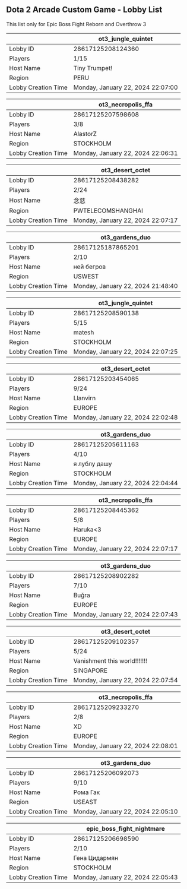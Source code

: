 ## Dota 2 Arcade Custom Game - Lobby List

This list only for Epic Boss Fight Reborn and Overthrow 3

|  | ot3_jungle_quintet |
| ------ | ------ |
| Lobby ID | 28617125208124360 |
| Players | 1/15 |
| Host Name | Tiny Trumpet! |
| Region | PERU |
| Lobby Creation Time | Monday, January 22, 2024 22:07:00 |


|  | ot3_necropolis_ffa |
| ------ | ------ |
| Lobby ID | 28617125207598608 |
| Players | 3/8 |
| Host Name | AlastorZ |
| Region | STOCKHOLM |
| Lobby Creation Time | Monday, January 22, 2024 22:06:31 |


|  | ot3_desert_octet |
| ------ | ------ |
| Lobby ID | 28617125208438282 |
| Players | 2/24 |
| Host Name | 念慈 |
| Region | PWTELECOMSHANGHAI |
| Lobby Creation Time | Monday, January 22, 2024 22:07:17 |


|  | ot3_gardens_duo |
| ------ | ------ |
| Lobby ID | 28617125187865201 |
| Players | 2/10 |
| Host Name | ней бегров |
| Region | USWEST |
| Lobby Creation Time | Monday, January 22, 2024 21:48:40 |


|  | ot3_jungle_quintet |
| ------ | ------ |
| Lobby ID | 28617125208590138 |
| Players | 5/15 |
| Host Name | matesh |
| Region | STOCKHOLM |
| Lobby Creation Time | Monday, January 22, 2024 22:07:25 |


|  | ot3_desert_octet |
| ------ | ------ |
| Lobby ID | 28617125203454065 |
| Players | 9/24 |
| Host Name | Llanvirn |
| Region | EUROPE |
| Lobby Creation Time | Monday, January 22, 2024 22:02:48 |


|  | ot3_gardens_duo |
| ------ | ------ |
| Lobby ID | 28617125205611163 |
| Players | 4/10 |
| Host Name | я лублу дашу |
| Region | STOCKHOLM |
| Lobby Creation Time | Monday, January 22, 2024 22:04:44 |


|  | ot3_necropolis_ffa |
| ------ | ------ |
| Lobby ID | 28617125208445362 |
| Players | 5/8 |
| Host Name | Haruka<3 |
| Region | EUROPE |
| Lobby Creation Time | Monday, January 22, 2024 22:07:17 |


|  | ot3_gardens_duo |
| ------ | ------ |
| Lobby ID | 28617125208902282 |
| Players | 7/10 |
| Host Name | Buğra |
| Region | EUROPE |
| Lobby Creation Time | Monday, January 22, 2024 22:07:43 |


|  | ot3_desert_octet |
| ------ | ------ |
| Lobby ID | 28617125209102357 |
| Players | 5/24 |
| Host Name | Vanishment this world!!!!!!! |
| Region | SINGAPORE |
| Lobby Creation Time | Monday, January 22, 2024 22:07:54 |


|  | ot3_necropolis_ffa |
| ------ | ------ |
| Lobby ID | 28617125209233270 |
| Players | 2/8 |
| Host Name | XD |
| Region | EUROPE |
| Lobby Creation Time | Monday, January 22, 2024 22:08:01 |


|  | ot3_gardens_duo |
| ------ | ------ |
| Lobby ID | 28617125206092073 |
| Players | 9/10 |
| Host Name | Рома Гак |
| Region | USEAST |
| Lobby Creation Time | Monday, January 22, 2024 22:05:10 |


|  | epic_boss_fight_nightmare |
| ------ | ------ |
| Lobby ID | 28617125206698590 |
| Players | 2/10 |
| Host Name | Гена Цидармян |
| Region | STOCKHOLM |
| Lobby Creation Time | Monday, January 22, 2024 22:05:43 |


